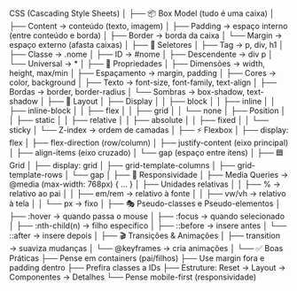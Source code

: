CSS (Cascading Style Sheets)
│
├── 📦 Box Model (tudo é uma caixa)
│     ├── Content → conteúdo (texto, imagem)
│     ├── Padding → espaço interno (entre conteúdo e borda)
│     ├── Border → borda da caixa
│     └── Margin → espaço externo (afasta caixas)
│
├── 🎯 Seletores
│     ├── Tag → p, div, h1
│     ├── Classe → .nome
│     ├── ID → #nome
│     ├── Descendente → div p
│     └── Universal → *
│
├── 📏 Propriedades
│     ├── Dimensões → width, height, max/min
│     ├── Espaçamento → margin, padding
│     ├── Cores → color, background
│     ├── Texto → font-size, font-family, text-align
│     ├── Bordas → border, border-radius
│     └── Sombras → box-shadow, text-shadow
│
├── 📐 Layout
│     ├── Display
│     │    ├── block
│     │    ├── inline
│     │    ├── inline-block
│     │    ├── flex
│     │    ├── grid
│     │    └── none
│     ├── Position
│     │    ├── static
│     │    ├── relative
│     │    ├── absolute
│     │    ├── fixed
│     │    └── sticky
│     └── Z-index → ordem de camadas
│
├── ⚡ Flexbox
│     ├── display: flex
│     ├── flex-direction (row/column)
│     ├── justify-content (eixo principal)
│     ├── align-items (eixo cruzado)
│     └── gap (espaço entre itens)
│
├── 🟦 Grid
│     ├── display: grid
│     ├── grid-template-columns
│     ├── grid-template-rows
│     └── gap
│
├── 📱 Responsividade
│     ├── Media Queries → @media (max-width: 768px) { ... }
│     ├── Unidades relativas
│     │    ├── % → relativo ao pai
│     │    ├── em/rem → relativo à fonte
│     │    ├── vw/vh → relativo à tela
│     │    └── px → fixo
│
├── 🎭 Pseudo-classes e Pseudo-elementos
│     ├── :hover → quando passa o mouse
│     ├── :focus → quando selecionado
│     ├── :nth-child(n) → filho específico
│     ├── ::before → insere antes
│     └── ::after → insere depois
│
├── 🎬 Transições & Animações
│     ├── transition → suaviza mudanças
│     └── @keyframes → cria animações
│
└── ✅ Boas Práticas
      ├── Pense em containers (pai/filhos)
      ├── Use margin fora e padding dentro
      ├── Prefira classes a IDs
      ├── Estruture: Reset → Layout → Componentes → Detalhes
      └── Pense mobile-first (responsividade)
